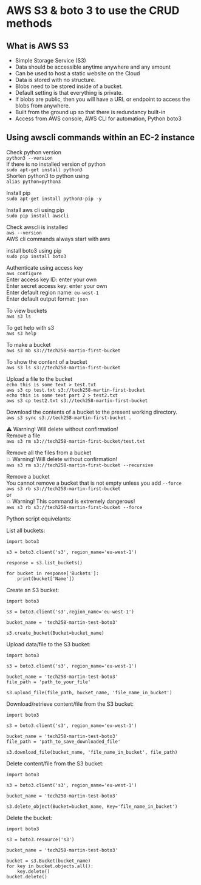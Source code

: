 # AWS S3 & boto 3 to use the CRUD methods

## What is AWS S3
- Simple Storage Service (S3)
- Data should be accessible anytime anywhere and any amount
- Can be used to host a static website on the Cloud
- Data is stored with no structure.
- Blobs need to be stored inside of a bucket.
- Default setting is that everything is private.
- If blobs are public, then you will have a URL or endpoint to access the blobs from anywhere.
- Built from the ground up so that there is redundancy built-in
- Access from AWS console, AWS CLI for automation, Python boto3

## Using awscli commands within an EC-2 instance
Check python version <br>
`python3 --version`<br>
If there is no installed version of python<br>
`sudo apt-get install python3`<br>
Shorten python3 to python using<br>
`alias python=python3`<br>

Install pip<br>
`sudo apt-get install python3-pip -y`<br>

Install aws cli using pip<br>
`sudo pip install awscli`<br>

Check awscli is installed<br>
`aws --version`<br>
AWS cli commands always start with aws<br>

install boto3 using pip<br>
`sudo pip install boto3`<br>

Authenticate using access key<br>
`aws configure`<br>
    Enter access key ID: enter your own<br>
    Enter secret access key: enter your own<br>
    Enter default region name: `eu-west-1`<br>
    Enter default output format: `json`<br>

To view buckets<br>
`aws s3 ls`<br>

To get help with s3<br>
`aws s3 help`<br>

To make a bucket<br>
`aws s3 mb s3://tech258-martin-first-bucket`<br>

To show the content of a bucket<br>
`aws s3 ls s3://tech258-martin-first-bucket`<br>

Upload a file to the bucket<br>
`echo this is some text > test.txt`<br>
`aws s3 cp test.txt s3://tech258-martin-first-bucket`<br>
`echo this is some text part 2 > test2.txt`<br>
`aws s3 cp test2.txt s3://tech258-martin-first-bucket`<br>

Download the contents of a bucket to the present working directory.<br>
`aws s3 sync s3://tech258-martin-first-bucket .`<br>

:warning: Warning! Will delete without confirmation!<br>
Remove a file<br>
`aws s3 rm s3://tech258-martin-first-bucket/test.txt`<br>

Remove all the files from a bucket<br>
:boom: Warning! Will delete without confirmation!<br>
`aws s3 rm s3://tech258-martin-first-bucket --recursive`<br>

Remove a bucket<br>
You cannot remove a bucket that is not empty unless you add `--force`<br>
`aws s3 rb s3://tech258-martin-first-bucket`<br>
or<br>
:boom: Warning! This command is extremely dangerous!<br>
`aws s3 rb s3://tech258-martin-first-bucket --force`<br>




Python script equivelants:

List all buckets:
```
import boto3

s3 = boto3.client('s3', region_name='eu-west-1')

response = s3.list_buckets()

for bucket in response['Buckets']:
    print(bucket['Name'])
```

Create an S3 bucket:
```
import boto3

s3 = boto3.client('s3',region_name='eu-west-1')

bucket_name = 'tech258-martin-test-boto3'

s3.create_bucket(Bucket=bucket_name)
```

Upload data/file to the S3 bucket:
```
import boto3

s3 = boto3.client('s3', region_name='eu-west-1')

bucket_name = 'tech258-martin-test-boto3'
file_path = 'path_to_your_file'

s3.upload_file(file_path, bucket_name, 'file_name_in_bucket')
```

Download/retrieve content/file from the S3 bucket:
```
import boto3

s3 = boto3.client('s3', region_name='eu-west-1')

bucket_name = 'tech258-martin-test-boto3'
file_path = 'path_to_save_downloaded_file'

s3.download_file(bucket_name, 'file_name_in_bucket', file_path)
```

Delete content/file from the S3 bucket:
```
import boto3

s3 = boto3.client('s3', region_name='eu-west-1')

bucket_name = 'tech258-martin-test-boto3'

s3.delete_object(Bucket=bucket_name, Key='file_name_in_bucket')
```

Delete the bucket:
```
import boto3

s3 = boto3.resource('s3')

bucket_name = 'tech258-martin-test-boto3'

bucket = s3.Bucket(bucket_name)
for key in bucket.objects.all():
    key.delete()
bucket.delete()
```